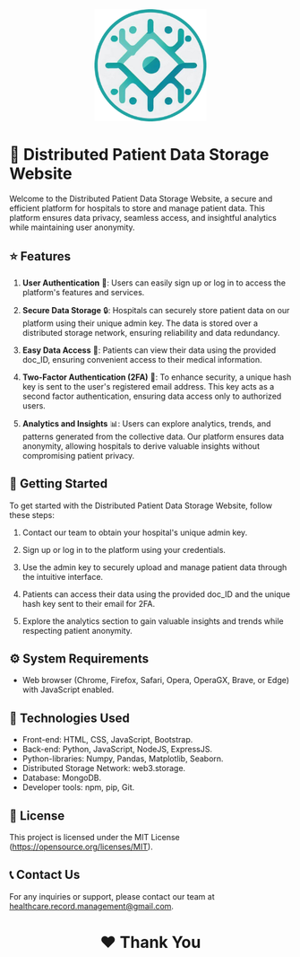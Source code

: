 ﻿<div align="center">
  <img src="public/images/icon.png" alt="Project Logo" width="200">
</div>

# 💾 Distributed Patient Data Storage Website

Welcome to the Distributed Patient Data Storage Website, a secure and efficient platform for hospitals to store and manage patient data. This platform ensures data privacy, seamless access, and insightful analytics while maintaining user anonymity.

## ⭐️ Features

1. **User Authentication** 👤: Users can easily sign up or log in to access the platform's features and services.

2. **Secure Data Storage** 🔒: Hospitals can securely store patient data on our platform using their unique admin key. The data is stored over a distributed storage network, ensuring reliability and data redundancy.

3. **Easy Data Access** 🚀: Patients can view their data using the provided doc_ID, ensuring convenient access to their medical information.

4. **Two-Factor Authentication (2FA)** 🔐: To enhance security, a unique hash key is sent to the user's registered email address. This key acts as a second factor authentication, ensuring data access only to authorized users.

5. **Analytics and Insights** 📊: Users can explore analytics, trends, and patterns generated from the collective data. Our platform ensures data anonymity, allowing hospitals to derive valuable insights without compromising patient privacy.

## 🚀 Getting Started

To get started with the Distributed Patient Data Storage Website, follow these steps:

1. Contact our team to obtain your hospital's unique admin key.

2. Sign up or log in to the platform using your credentials.

3. Use the admin key to securely upload and manage patient data through the intuitive interface.

4. Patients can access their data using the provided doc_ID and the unique hash key sent to their email for 2FA.

5. Explore the analytics section to gain valuable insights and trends while respecting patient anonymity.

## ⚙️ System Requirements

- Web browser (Chrome, Firefox, Safari, Opera, OperaGX, Brave, or Edge) with JavaScript enabled.

## 🔧 Technologies Used

- Front-end: HTML, CSS, JavaScript, Bootstrap.
- Back-end: Python, JavaScript, NodeJS, ExpressJS.
- Python-libraries: Numpy, Pandas, Matplotlib, Seaborn.
- Distributed Storage Network: web3.storage.
- Database: MongoDB.
- Developer tools: npm, pip, Git.

## 📜 License

This project is licensed under the MIT License (https://opensource.org/licenses/MIT).

## 📞 Contact Us

For any inquiries or support, please contact our team at healthcare.record.management@gmail.com.

<h1 align="center"> ❤️ Thank You </h1>
